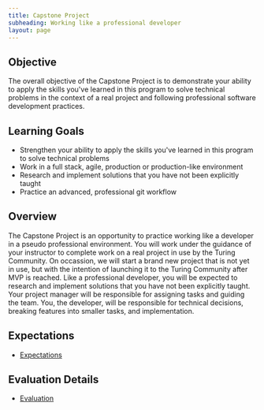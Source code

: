 ```yaml
---
title: Capstone Project
subheading: Working like a professional developer
layout: page
---
```


## Objective
The overall objective of the Capstone Project is to demonstrate your ability to apply the skills you've learned in this program to solve technical problems in the context of a real project and following professional software development practices.

## Learning Goals
* Strengthen your ability to apply the skills you've learned in this program to solve technical problems
* Work in a full stack, agile, production or production-like environment
* Research and implement solutions that you have not been explicitly taught
* Practice an advanced, professional git workflow

## Overview
The Capstone Project is an opportunity to practice working like a developer in a pseudo professional environment. You will work under the guidance of your instructor to complete work on a real project in use by the Turing Community. On occassion, we will start a brand new project that is not yet in use, but with the intention of launching it to the Turing Community after MVP is reached. Like a professional developer, you will be expected to research and implement solutions that you have not been explicitly taught. Your project manager will be responsible for assigning tasks and guiding the team. You, the developer, will be responsible for technical decisions, breaking features into smaller tasks, and implementation.

## Expectations
* [Expectations](./expectations)


## Evaluation Details
* [Evaluation](./evaluation)

